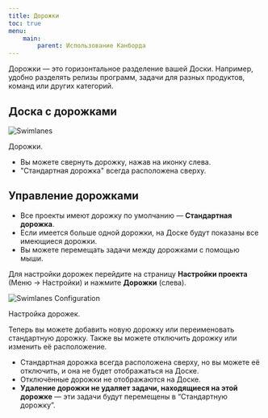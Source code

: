 ```yaml
---
title: Дорожки
toc: true
menu:
    main:
        parent: Использование Канборда
---
```


Дорожки — это горизонтальное разделение вашей Доски. Например, удобно разделять релизы программ, задачи для разных продуктов, команд или других категорий.

Доска с дорожками
-----------------

![Swimlanes](/images/v1/swimlanes.png)

Дорожки.

-   Вы можете свернуть дорожку, нажав на иконку слева.
-   "Стандартная дорожка" всегда расположена сверху.

Управление дорожками
--------------------

-   Все проекты имеют дорожку по умолчанию — **Стандартная дорожка**.
-   Если имеется больше одной дорожки, на Доске будут показаны все имеющиеся дорожки.
-   Вы можете перемещать задачи между дорожками с помощью мыши.

Для настройки дорожек перейдите на страницу **Настройки проекта** (Меню -> Настройки) и нажмите **Дорожки** (слева).

![Swimlanes Configuration](/images/v1/swimlane-configuration.png)

Настройка дорожек.

Теперь вы можете добавить новую дорожку или переименовать стандартную дорожку. Также вы можете отключить дорожку или изменить её расположение.

-   Стандартная дорожка всегда расположена сверху, но вы можете её отключить, и она не будет отображаться на Доске.
-   Отключённые дорожки не отображаются на Доске.
-   **Удаление дорожки не удаляет задачи, находящиеся на этой дорожке** — эти задачи будут перемещены в “Стандартную дорожку”.
